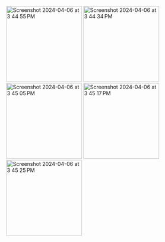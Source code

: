 
<img width="204" alt="Screenshot 2024-04-06 at 3 44 55 PM" src="https://github.com/Vannala-Rachana/Cookbook/assets/87081501/dcc48f34-aaea-47ea-a064-4de53967678a">
<img width="204" alt="Screenshot 2024-04-06 at 3 44 34 PM" src="https://github.com/Vannala-Rachana/Cookbook/assets/87081501/eacac9aa-a0c9-449f-86e1-324b58881d23">
<img width="204" alt="Screenshot 2024-04-06 at 3 45 05 PM" src="https://github.com/Vannala-Rachana/Cookbook/assets/87081501/a2c3a29b-5a86-46b6-b86c-20e4dcbe207c">
<img width="204" alt="Screenshot 2024-04-06 at 3 45 17 PM" src="https://github.com/Vannala-Rachana/Cookbook/assets/87081501/a9107393-35cf-452f-883e-e232637146cf">
<img width="204" alt="Screenshot 2024-04-06 at 3 45 25 PM" src="https://github.com/Vannala-Rachana/Cookbook/assets/87081501/8d8e0380-42ed-443f-b0f1-acfea64d7f32">
